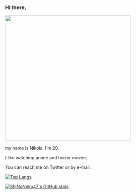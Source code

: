### Hi there,

<img src="https://c.tenor.com/h6OBajx3djQAAAAC/rena-ryuugu-rena.gif" width="405">

  my name is Nikola.
  I'm 20.

  I like watching anime and horror movies.

  You can reach me on Twitter or by e-mail.

[![Top Langs](https://github-readme-stats-shinoneko47.vercel.app/api/top-langs/?username=ShiNoNeko47&exclude_repo=dotfiles&layout=compact&theme=dark)](https://github.com/shinoneko47/github-readme-stats)

[![ShiNoNeko47's GitHub stats](https://github-readme-stats-shinoneko47.vercel.app/api?username=ShiNoNeko47&theme=dark)](https://github.com/shinoneko47/github-readme-stats)

